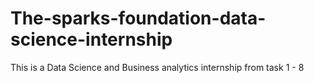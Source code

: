 # The-sparks-foundation-data-science-internship
This is a Data Science and Business analytics internship from task 1 - 8
